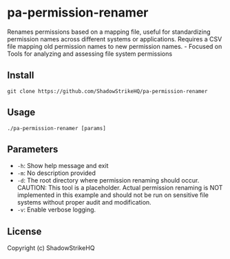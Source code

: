 # pa-permission-renamer
Renames permissions based on a mapping file, useful for standardizing permission names across different systems or applications. Requires a CSV file mapping old permission names to new permission names. - Focused on Tools for analyzing and assessing file system permissions

## Install
`git clone https://github.com/ShadowStrikeHQ/pa-permission-renamer`

## Usage
`./pa-permission-renamer [params]`

## Parameters
- `-h`: Show help message and exit
- `-m`: No description provided
- `-d`: The root directory where permission renaming should occur. CAUTION:  This tool is a placeholder.  Actual permission renaming is NOT implemented in this example and should not be run on sensitive file systems without proper audit and modification.
- `-v`: Enable verbose logging.

## License
Copyright (c) ShadowStrikeHQ
